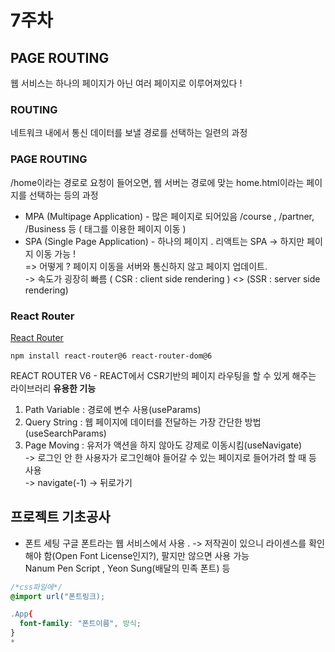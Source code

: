 # 7주차
## PAGE ROUTING
웹 서비스는 하나의 페이지가 아닌 여러 페이지로 이루어져있다 !
### ROUTING
네트워크 내에서 통신 데이터를 보낼 경로를 선택하는 일련의 과정
### PAGE ROUTING
/home이라는 경로로 요청이 들어오면, 웹 서버는 경로에 맞는 home.html이라는 페이지를 선택하는 등의 과정  
* MPA (Multipage Application) - 많은 페이지로 되어있음 /course , /partner, /Business 등 ( <a>태그를 이용한 페이지 이동 )
* SPA (Single Page Application) - 하나의 페이지 . 리액트는 SPA -> 하지만 페이지 이동 가능 !  
  => 어떻게 ? 페이지 이동을 서버와 통신하지 않고 페이지 업데이트.  
  -> 속도가 굉장히 빠름 ( CSR : client side rendering ) <> (SSR : server side rendering)
### React Router
[React Router](https://reactrouter.com/en/main/upgrading/reach)  
```
npm install react-router@6 react-router-dom@6
```
REACT ROUTER V6 - REACT에서 CSR기반의 페이지 라우팅을 할 수 있게 해주는 라이브러리
**유용한 기능**
1. Path Variable : 경로에 변수 사용(useParams)  
2. Query String : 웹 페이지에 데이터를 전달하는 가장 간단한 방법(useSearchParams)  
3. Page Moving : 유저가 액션을 하지 않아도 강제로 이동시킴(useNavigate)  
   -> 로그인 안 한 사용자가 로그인해야 들어갈 수 있는 페이지로 들어가려 할 때 등 사용  
   -> navigate(-1) -> 뒤로가기  
  
## 프로젝트 기초공사
* 폰트 세팅
구글 폰트라는 웹 서비스에서 사용 . -> 저작권이 있으니 라이센스를 확인해야 함(Open Font License인지?), 팔지만 않으면 사용 가능   
Nanum Pen Script , Yeon Sung(배달의 민족 폰트) 등
```css
/*css파일에*/
@import url("폰트링크);

.App{
  font-family: "폰트이름", 방식;
}
* 

